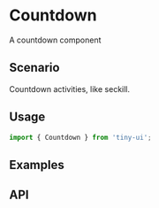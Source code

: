 # Countdown

A countdown component

## Scenario

Countdown activities, like seckill.

## Usage

```js
import { Countdown } from 'tiny-ui';
```

## Examples

<!--{demo}-->

## API


